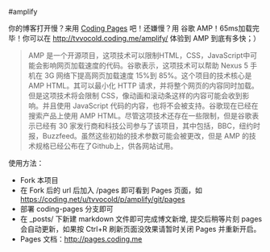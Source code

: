 #amplify

你的博客打开慢？来用 [Coding Pages](https://pages.coding.me) 吧！还嫌慢？用 谷歌 AMP！65ms加载完毕！你可以在 http://tvvocold.coding.me/amplify/ 体验到 AMP 到底有多快；）

> AMP 是一个开源项目，这项技术可以限制HTML，CSS，JavaScript中可能会影响网页加载速度的代码。谷歌表示，这项技术可以帮助 Nexus 5 手机在 3G 网络下提高网页加载速度 15%到 85%。这个项目的技术核心是 AMP HTML。其可以最小化 HTTP 请求，并将整个网页的内容同时加载。但是这项技术将会限制 CSS，像动画和滚动条这样的内容可能会收到影响。并且使用 JavaScript 代码的内容，也将不会被支持。谷歌现在已经在搜索产品上使用 AMP HTML。尽管这项技术还存在一些限制，但是谷歌表示已经有 30 家发行商和科技公司参与了该项目，其中包括，BBC，纽约时报，Buzzfeed。虽然这些初始的技术参数可能会被更改，但是 AMP 的技术规格已经公布在了Github上，供各网站试用。


使用方法：

- Fork 本项目
- 在 Fork 后的 url 后加入 /pages 即可看到 Pages 页面，如 https://coding.net/u/tvvocold/p/amplify/git/pages
- 部署 coding-pages 分支即可
- 在 _posts/ 下新建 markdown 文件即可完成博文新增, 提交后稍等片刻 pages 会自动更新，如果按 Ctrl+R 刷新页面没效果请暂时关闭 Pages 并重新开启。
- Pages 文档：http://pages.coding.me
